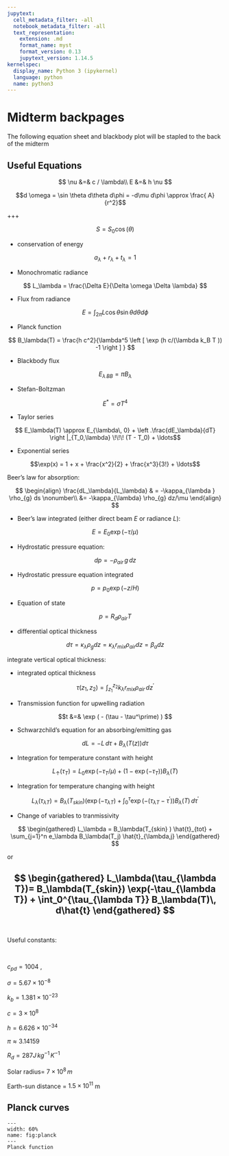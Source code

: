 ```yaml
---
jupytext:
  cell_metadata_filter: -all
  notebook_metadata_filter: -all
  text_representation:
    extension: .md
    format_name: myst
    format_version: 0.13
    jupytext_version: 1.14.5
kernelspec:
  display_name: Python 3 (ipykernel)
  language: python
  name: python3
---
```


# Midterm backpages

The following equation sheet and blackbody plot will be stapled to the
back of the midterm

## Useful Equations

$$
  \nu &=& c / \lambda\\
   E &=& h \nu
$$

$$d \omega = \sin \theta d\theta d\phi = -d\mu d\phi \approx \frac{ A}{r^2}$$

+++

$$
S = S_0 \cos(\theta)
$$

- conservation of energy

$$
a_\lambda + r_\lambda + t_\lambda = 1
$$

- Monochromatic radiance

$$
L_\lambda = \frac{\Delta E}{\Delta \omega \Delta \lambda}
$$

- Flux from radiance

$$
E = \int_{2 \pi} L \cos \theta \sin \theta d \theta d \phi
$$

- Planck function

$$
B_\lambda(T)  = \frac{h c^2}{\lambda^5 \left [ \exp (h c/(\lambda k_B T )) -1 \right ] }
$$

- Blackbody flux

$$E_{\lambda\,BB} = \pi B_\lambda$$

- Stefan-Boltzman

$$E^* =\sigma T^4$$

- Taylor series

$$ E_\lambda(T) \approx E_{\lambda\, 0} + \left .\frac{dE_\lambda}{dT}  \right |_{T_0,\lambda} \!\!\! (T - T_0) + \ldots$$

- Exponential series

$$\exp(x) = 1 + x +  \frac{x^2}{2} + \frac{x^3}{3!} + \ldots$$

Beer’s law for absorption:


$$
\begin{align}
\frac{dL_\lambda}{L_\lambda}  & =    -\kappa_{\lambda } \rho_{g} ds \nonumber\\
 &= -\kappa_{\lambda} \rho_{g} dz/\mu
\end{align}
$$

- Beer’s law integrated (either direct beam $E$ or radiance $L$):

$$E= E_0 \exp (- \tau/\mu)$$

- Hydrostatic pressure equation:


$$dp = -\rho_{air}\, g\, dz$$

- Hydrostatic pressure equation integrated

$$p = p_0 \exp(-z/H)$$

- Equation of state

$$p = R_d \rho_{air} T$$

- differential optical thickness


$$ d \tau =  \kappa_\lambda \rho_g dz = \kappa_\lambda r_{mix} \rho_{air} dz = \beta_a dz$$

integrate vertical optical thickness:

- integrated optical thickness

$$ \tau(z_1, z_2 ) = \int_{z_1}^{z_{2}} k_\lambda r_{mix} \rho_{air}\, dz^\prime$$

- Transmission function for upwelling radiation

$$t &=& \exp ( - (\tau - \tau^\prime) ) $$


- Schwarzchild’s equation for an absorbing/emitting gas

$$dL = -L\, d\tau + B_{\lambda}(T(z)) d \tau $$

- Integration for temperature constant with height



$$L_\uparrow(\tau_T) = L_0 \exp( - \tau_T /\mu) + (1 - \exp( - \tau_T)) B_\lambda(T)$$

- Integration for temperature changing with height

$$
     L_\lambda(\tau_{\lambda T})= B_\lambda(T_{skin})( \exp(-\tau_{\lambda T}) +    \int_0^{\tau} \exp\left(  - (\tau_{\lambda T} -\tau^\prime) \right ) 
     B_\lambda(T)\, d\tau^\prime 
$$

- Change of variables to tranmissivity

$$
\begin{gathered}
 L_\lambda = B_\lambda(T_{skin} ) \hat{t}_{tot} + \sum_{j=1}^n e_\lambda B_\lambda(T_j)
   \hat{t}_{\lambda,j}
\end{gathered}
$$

or

$$
\begin{gathered}
L_\lambda(\tau_{\lambda T})= B_\lambda(T_{skin}) \exp(-\tau_{\lambda T}) +    \int_0^{\tau_{\lambda T}} B_\lambda(T)\, d\hat{t}
\end{gathered}
$$
------------------------------------------------------------------------

$~$

Useful constants:

$~$

$c_{pd}=1004$ ,

$\sigma=5.67 \times  10^{-8}$

$k_b = 1.381  \times 10^{-23}$

$c=3 \times 10^{8}$

$h=6.626 \times 10^{-34}$

$\pi \approx 3.14159$

$R_d=287 {J\,kg^{-1}\,K^{-1}}$

Solar radius= $7 \times 10^8\,m$

Earth-sun distance = $1.5 \times 10^{11}$ m

## Planck curves

```{figure} ./a301_planck.png
---
width: 60%
name: fig:planck
---
Planck function
```
